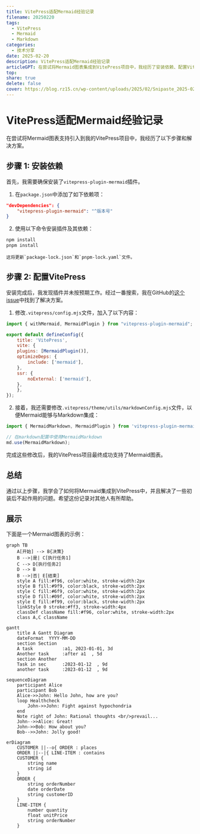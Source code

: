 ```yaml
---  
title: VitePress适配Mermaid经验记录
filename: 20250220
tags:  
  - VitePress  
  - Mermaid
  - Markdown
categories:  
  - 技术分享
date: 2025-02-20
description: VitePress适配Mermaid经验记录
articleGPT: 在尝试将Mermaid图表集成到VitePress项目中，我经历了安装依赖、配置VitePress和解决集成问题三个阶段。首先，在package.json中添加了vitepress-plugin-mermaid插件，并通过npm和pnpm命令安装。然而，安装后并未立即起作用。经过查阅相关issue，我对VitePress配置文件进行了修改，启用了Mermaid插件，并解决了Markdown集成问题。最终，在我的努力下，VitePress成功支持了Mermaid图表功能，为文档站点增色不少。这次经验让我深刻体会到解决问题的喜悦和成就感。
top:   
share: true  
delete: false  
cover: https://blog.rz15.cn/wp-content/uploads/2025/02/Snipaste_2025-02-19_20-45-36.png
---  
```



# VitePress适配Mermaid经验记录

在尝试将Mermaid图表支持引入到我的VitePress项目中，我经历了以下步骤和解决方案。

## 步骤 1: 安装依赖

首先，我需要确保安装了`vitepress-plugin-mermaid`插件。

1. 在`package.json`中添加了如下依赖项：

```json
"devDependencies": {
    "vitepress-plugin-mermaid": "^版本号"
}
```

2. 使用以下命令安装插件及其依赖：

```bash
npm install
pnpm install
```

    这将更新`package-lock.json`和`pnpm-lock.yaml`文件。

## 步骤 2: 配置VitePress

安装完成后，我发现插件并未按预期工作。经过一番搜索，我在GitHub的[这个issue](https://github.com/emersonbottero/vitepress-plugin-mermaid/issues/78)中找到了解决方案。

1. 修改`.vitepress/config.mjs`文件，加入了以下内容：

```javascript
import { withMermaid, MermaidPlugin } from "vitepress-plugin-mermaid";

export default defineConfig({
    title: 'VitePress',
    vite: {
    plugins: [MermaidPlugin()],
    optimizeDeps: {
        include: ['mermaid'],
    },
    ssr: {
        noExternal: ['mermaid'],
    },
    },
});
```

2. 接着，我还需要修改`.vitepress/theme/utils/markdownConfig.mjs`文件，以便Mermaid能够与Markdown集成：

```javascript
import { MermaidMarkdown, MermaidPlugin } from 'vitepress-plugin-mermaid';

// 在markdown配置中使用MermaidMarkdown
md.use(MermaidMarkdown);
```

完成这些修改后，我的VitePress项目最终成功支持了Mermaid图表。

## 总结

通过以上步骤，我学会了如何将Mermaid集成到VitePress中，并且解决了一些初装后不起作用的问题。希望这份记录对其他人有所帮助。

## 展示

下面是一个Mermaid图表的示例：

```mermaid
graph TB
    A[开始] --> B{决策}
    B -->|是| C[执行任务1]
    C --> D[执行任务2]
    D --> B
    B -->|否| E[结束]
    style A fill:#f96, color:white, stroke-width:2px
    style B fill:#9f9, color:black, stroke-width:2px
    style C fill:#6f9, color:white, stroke-width:2px
    style D fill:#09f, color:white, stroke-width:2px
    style E fill:#f99, color:black, stroke-width:2px
    linkStyle 0 stroke:#ff3, stroke-width:4px
    classDef className fill:#f96, color:white, stroke-width:2px
    class A,C className
```

```mermaid
gantt
    title A Gantt Diagram
    dateFormat  YYYY-MM-DD
    section Section
    A task           :a1, 2023-01-01, 3d
    Another task     :after a1  , 5d
    section Another
    Task in sec      :2023-01-12  , 9d
    another task     :2023-01-12  , 9d
```

```mermaid
sequenceDiagram
    participant Alice
    participant Bob
    Alice->>John: Hello John, how are you?
    loop Healthcheck
        John->>John: Fight against hypochondria
    end
    Note right of John: Rational thoughts <br/>prevail...
    John-->>Alice: Great!
    John->>Bob: How about you?
    Bob-->>John: Jolly good!
```

```mermaid
erDiagram
    CUSTOMER ||--o{ ORDER : places
    ORDER ||--|{ LINE-ITEM : contains
    CUSTOMER {
        string name
        string id
    }
    ORDER {
        string orderNumber
        date orderDate
        string customerID
    }
    LINE-ITEM {
        number quantity
        float unitPrice
        string orderNumber
    }
```